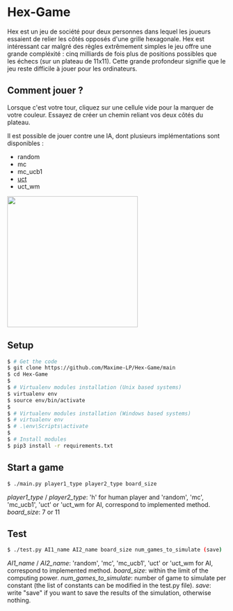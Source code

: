 # Hex-Game

Hex est un jeu de société pour deux personnes dans lequel les joueurs essaient de relier les côtés opposés d'une grille hexagonale. Hex est intéressant car malgré des règles extrêmement simples le jeu offre une grande compléxité : cinq milliards de fois plus de positions possibles que les échecs (sur un plateau de 11x11). Cette grande profondeur signifie que le jeu reste difficile à jouer pour les ordinateurs.

## Comment jouer ?

Lorsque c'est votre tour, cliquez sur une cellule vide pour la marquer de votre couleur. Essayez de créer un chemin reliant vos deux côtés du plateau.

Il est possible de jouer contre une IA, dont plusieurs implémentations sont disponibles : 
- random
- mc
- mc_ucb1
- [uct](https://en.wikipedia.org/wiki/Monte_Carlo_tree_search)
- uct_wm

<img src="https://upload.wikimedia.org/wikipedia/commons/thumb/e/e9/Hex_board_11x11.svg/800px-Hex_board_11x11.svg.png" height="300" />

## Setup

```bash
$ # Get the code
$ git clone https://github.com/Maxime-LP/Hex-Game/main
$ cd Hex-Game
$
$ # Virtualenv modules installation (Unix based systems)
$ virtualenv env
$ source env/bin/activate
$
$ # Virtualenv modules installation (Windows based systems)
$ # virtualenv env
$ # .\env\Scripts\activate
$
$ # Install modules
$ pip3 install -r requirements.txt
```

## Start a game

```bash
$ ./main.py player1_type player2_type board_size
```

*player1_type* / *player2_type*: 'h' for human player and 'random', 'mc', 'mc_ucb1', 'uct' or 'uct_wm for AI, correspond to implemented method. 
*board_size*: 7 or 11

## Test

```bash
$ ./test.py AI1_name AI2_name board_size num_games_to_simulate (save)
```
*AI1_name* / *AI2_name*: 'random', 'mc', 'mc_ucb1', 'uct' or 'uct_wm for AI, correspond to implemented method.
*board_size*: within the limit of the computing power.
*num_games_to_simulate*: number of game to simulate per constant (the list of constants can be modified in the test.py file).
*save*: write "save" if you want to save the results of the simulation, otherwise nothing.

